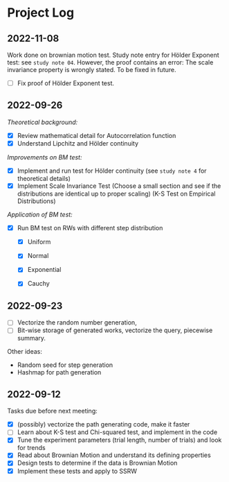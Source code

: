 # Project Log

## 2022-11-08

Work done on brownian motion test.
Study note entry for Hölder Exponent test: see `study note 04`. However, the proof contains an error: The scale invariance property is wrongly stated. To be fixed in future.
- [ ] Fix proof of Hölder Exponent test.

## 2022-09-26

*Theoretical background:*
- [x] Review mathematical detail for Autocorrelation function 
- [x] Understand Lipchitz and Hölder continuity

*Improvements on BM test:*
- [x] Implement and run test for Hölder continuity (see `study note 4` for theoretical details)
- [x] Implement Scale Invariance Test (Choose a small section and see if the distributions are identical up to proper scaling) (K-S Test on Empirical Distributions)

*Application of BM test:*
- [x] Run BM test on RWs with different step distribution
    - [x] Uniform
    - [x] Normal
    - [x] Exponential
    - [x] Cauchy


## 2022-09-23

- [ ] Vectorize the random number generation,
- [ ] Bit-wise storage of generated works, vectorize the query, piecewise summary.

Other ideas:
- Random seed for step generation
- Hashmap for path generation


## 2022-09-12

Tasks due before next meeting:

- [x] (possibly) vectorize the path generating code, make it faster
- [ ] Learn about K-S test and Chi-squared test, and implement in the code
- [x] Tune the experiment parameters (trial length, number of trials) and look for trends
- [x] Read about Brownian Motion and understand its defining properties
- [x] Design tests to determine if the data is Brownian Motion
- [x] Implement these tests and apply to SSRW
